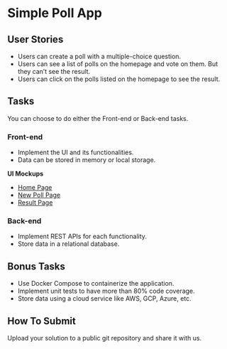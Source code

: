 # Simple Poll App

## User Stories
- Users can create a poll with a multiple-choice question.
- Users can see a list of polls on the homepage and vote on them. But they can’t see the result.
- Users can click on the polls listed on the homepage to see the result.

## Tasks
You can choose to do either the Front-end or Back-end tasks.

### Front-end
- Implement the UI and its functionalities.
- Data can be stored in memory or local storage.

**UI Mockups**
- [Home Page](images/home_page.svg)
- [New Poll Page](images/new_poll_page.svg)
- [Result Page](images/result_page.svg)

### Back-end
- Implement REST APIs for each functionality.
- Store data in a relational database.

## Bonus Tasks
- Use Docker Compose to containerize the application.
- Implement unit tests to have more than 80% code coverage.
- Store data using a cloud service like AWS, GCP, Azure, etc.

## How To Submit
Upload your solution to a public git repository and share it with us.